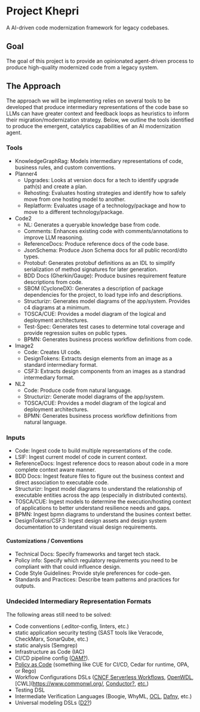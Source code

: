 # Project Khepri
A AI-driven code modernization framework for legacy codebases.

## Goal
The goal of this project is to provide an opinionated agent-driven process to produce high-quality modernized code from a legacy system.

## The Approach
The approach we will be implementing relies on several tools to be developed that produce intermediary representations of the code base so LLMs can have greater context and feedback loops as heuristics to inform their migration/modernization strategy. Below, we outline the tools identified to produce the emergent, catalytics capabilities of an AI modernization agent.

### Tools
- KnowledgeGraphRag: Models intermediary representations of code, business rules, and custom conventions.
- Planner4
  - Upgrades: Looks at version docs for a tech to identify upgrade path(s) and create a plan.
  - Rehosting: Evaluates hosting strategies and identify how to safely move from one hosting model to another.
  - Replatform: Evaluates usage of a technology/package and how to move to a different technology/package.
- Code2
  - NL: Generates a queryable knowledge base from code.
  - Comments: Enhances existing code with comments/annotations to improve LLM reasoning.
  - ReferenceDocs: Produce reference docs of the code base.
  - JsonSchema: Produce Json Schema docs for all public record/dto types.
  - Protobuf: Generates protobuf definitions as an IDL to simplify serialization of method signatures for later generation.
  - BDD Docs (Gherkin/Gauge): Produce busines requirement feature descriptions from code.
  - SBOM (CycloneDX): Generates a description of package dependencies for the project, to load type info and descriptions.
  - Structurizr: Generates model diagrams of the app/system. Provides c4 diagrams at a minimum.
  - TOSCA/CUE: Provides a model diagram of the logical and deployment architectures.
  - Test-Spec: Generates test cases to determine total coverage and provide regression suites on public types.
  - BPMN: Generates business process workflow definitions from code.
- Image2
  - Code: Creates UI code.
  - DesignTokens: Extracts design elements from an image as a standard intermediary format.
  - CSF3: Extracts design components from an images as a standrad intermediary format.
- NL2
  - Code: Produce code from natural language.
  - Structurizr: Generate model diagrams of the app/system.
  - TOSCA/CUE: Provides a model diagram of the logical and deployment architectures.
  - BPMN: Generates business process workflow definitions from natural language.
 
### Inputs
- Code: Ingest code to build multiple representations of the code.
- LSIF: Ingest current model of code in current context.
- ReferenceDocs: Ingest reference docs to reason about code in a more complete context aware manner.
- BDD Docs: Ingest feature files to figure out the business context and direct association to executable code.
- Structurizr: Ingest model diagrams to understand the relationship of executable entities across the app (especially in distributed contexts).
- TOSCA/CUE: Ingest models to determine the execution/hosting context of applications to better understand resilience needs and gaps.
- BPMN: Ingest bpmn diagrams to understand the busines context better.
- DesignTokens/CSF3: Ingest design assets and design system documentation to understand visual design requirements.

#### Customizations / Conventions
- Technical Docs: Specify frameworks and target tech stack.
- Policy info: Specify which regulatory requirements you need to be compliant with that could influence design.
- Code Style Guidelines: Provide style preferences for code-gen.
- Standards and Practices: Describe team patterns and practices for outputs.

### Undecided Intermediary Representation Formats
The following areas still need to be solved:
- Code conventions (.editor-config, linters, etc.)
- static application security testing (SAST tools like Veracode, CheckMarx, SonarQube, etc.)
- static analysis (Semgrep)
- Infrastructure as Code (IAC)
- CI/CD pipeline config ([OAM?](https://github.com/oam-dev/spec)).
- [Policy as Code](https://www.cncf.io/blog/2024/02/14/policy-as-code-in-the-software-supply-chain/) (something like CUE for CI/CD, Cedar for runtime, OPA, or Rego)
- Workflow Configurations DSLs ([CNCF Serverless Workflows](https://www.cncf.io/projects/serverless-workflow/), [OpenWDL](https://github.com/openwdl/wdl), [CWL](https://www.commonwl.org/, [Conductor?](https://conductor-oss.github.io/conductor/devguide/concepts/index.html), [etc.](https://github.com/common-workflow-language/common-workflow-language/wiki/Existing-Workflow-systems))
- Testing DSL
- Intermediate Verification Languages (Boogie, WhyML, [OCL](https://www.omg.org/spec/OCL/2.4/PDF), [Dafny](https://github.com/dafny-lang/dafny), etc.)
- Universal modeling DSLs ([D2?](https://d2lang.com/))


